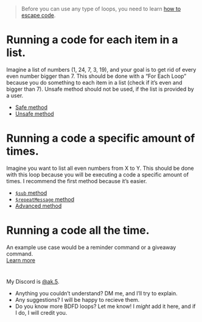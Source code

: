 > Before you can use any type of loops, you need to learn [how to escape code](Escaping.md).

# Running a code for each item in a list.
Imagine a list of numbers (1, 24, 7, 3, 19), and your goal is to get rid of every even number bigger than 7. This should be done with a “For Each Loop” because you do something to each item in a list (check if it’s even and bigger than 7). Unsafe method should not be used, if the list is provided by a user.

- [Safe method](For%20Each/Safe%20method.md)
- [Unsafe method](For%20Each/Unsafe%20method.md)

# Running a code a specific amount of times.
Imagine you want to list all even numbers from X to Y. This should be done with this loop because you will be executing a code a specific amount of times. I recommend the first method because it’s easier.

- [`$sub` method](Run%20X%20Times/%24sub.md)
- [`$repeatMessage` method](Run%20X%20Times/%24repeatMessage.md)
- [Advanced method](Run%20X%20Times/Advanced%20method.md)

# Running a code all the time.
An example use case would be a reminder command or a giveaway command. \
[Learn more](%24onMessageDelete%20Loop.md)

#

My Discord is [@ak.5](https://discord.com/users/808018800678141982).
- Anything you couldn’t understand? DM me, and I’ll try to explain.
- Any suggestions? I will be happy to recieve them.
- Do you know more BDFD loops? Let me know! I *might* add it here, and if I do, I will credit you.

